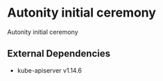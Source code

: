 # Autonity initial ceremony
Autonity initial ceremony

## External Dependencies
- kube-apiserver v1.14.6

